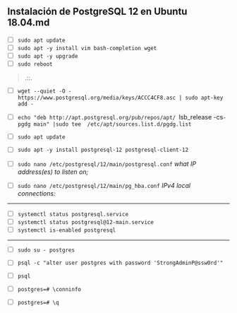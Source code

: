 ## Instalación de PostgreSQL 12 en Ubuntu 18.04.md

- [ ] `sudo apt update`
- [ ] `sudo apt -y install vim bash-completion wget`
- [ ] `sudo apt -y upgrade`
- [ ] `sudo reboot`
>.::. 
- [ ] `wget --quiet -O - https://www.postgresql.org/media/keys/ACCC4CF8.asc | sudo apt-key add -`
- [ ] `echo "deb http://apt.postgresql.org/pub/repos/apt/ `lsb_release -cs`-pgdg main" |sudo tee  /etc/apt/sources.list.d/pgdg.list`
- [ ] `sudo apt update`
 
- [ ]  `sudo apt -y install postgresql-12 postgresql-client-12`
 

- [ ]  `sudo nano /etc/postgresql/12/main/postgresql.conf`
*what IP address(es) to listen on;*
 

- [ ]  `sudo nano /etc/postgresql/12/main/pg_hba.conf`
*IPv4 local connections:* 
---
- [ ]  `systemctl status postgresql.service`
- [ ]  `systemctl status postgresql@12-main.service`
- [ ]  `systemctl is-enabled postgresql`
---
- [ ]  `sudo su - postgres`
- [ ]  `psql -c "alter user postgres with password 'StrongAdminP@ssw0rd'"`
- [ ]  `psql`
- [ ]  `postgres=# \conninfo`
- [ ]  `postgres=# \q`

